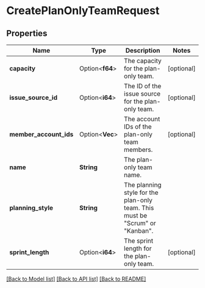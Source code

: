 # CreatePlanOnlyTeamRequest

## Properties

Name | Type | Description | Notes
------------ | ------------- | ------------- | -------------
**capacity** | Option<**f64**> | The capacity for the plan-only team. | [optional]
**issue_source_id** | Option<**i64**> | The ID of the issue source for the plan-only team. | [optional]
**member_account_ids** | Option<**Vec<String>**> | The account IDs of the plan-only team members. | [optional]
**name** | **String** | The plan-only team name. | 
**planning_style** | **String** | The planning style for the plan-only team. This must be \"Scrum\" or \"Kanban\". | 
**sprint_length** | Option<**i64**> | The sprint length for the plan-only team. | [optional]

[[Back to Model list]](../README.md#documentation-for-models) [[Back to API list]](../README.md#documentation-for-api-endpoints) [[Back to README]](../README.md)



